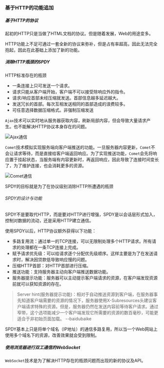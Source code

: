### 基于HTTP的功能追加
##### 基于HTTP的协议
起初的HTTP只是当做了HTML文档的协议。但是随着发展，Web的用途变多。

HTTP功能上不足可通过一套全新的协议来弥补，但是占有率超高，因此无法完全抱起，因此在此基础上添加了新的功能。

##### 消除HTTP瓶颈的SPDY
HTTP标准存在的瓶颈
* 一条连接上只可发送一个请求。
* 请求只能从客户端开始，客户端不可以接受除响应外的指令。
* 请求/响应首部未经压缩就发送。首部信息越多延迟越大。
* 发送冗长的首部。每次互相发送相同的首部造成的浪费较多。
* 可任意选择数据压缩格式。非强制压缩发送

`Ajax`技术可以实时地从服务器获取内容，刷新局部内容，但会导致大量请求产生。也不能解决HTTP协议本身存在的问题。

![Ajax通信](https://wx2.sinaimg.cn/large/005VwC5mly1g75zcmpgyqj30qx0i8gsb.jpg)

`Comet`技术模拟实现服务端向客户端推送的功能。一旦服务器内容更新，`Comet`不会让请求等待，而是直接给客户端返回响应。为了实现推送功能，`Comet`会先将响应置于挂起状态，当服务端有内容更新时，再返回响应，因此导致了连接时间变长了，为了维护连接，也会消耗更多的资源。

![Comet通信](https://ws2.sinaimg.cn/large/005VwC5mly1g75zbt0nr6j30rh0i0gt2.jpg)

SPDY的目标就是为了在协议级别消除HTTP所遭遇的瓶颈

###### SPDY的设计与功能
SPDY不是要取代HTTP，而是要对HTTP进行增强，SPDY是以会话层形式加入，控制对数据的流动，还是采用HTTP建立通信。

使用SPDY以后，HTTP协议额外获得以下功能：
* 多路复用流：通过单一的TCP连接，可以无限制处理多个HTTP请求。所有请求的处理都在一条TCP连接上完成。
* 赋予请求优先级：可以给请求逐个分配优先级顺序。这样主要是为了在发送请求时，解决因贷款低导致响应慢的问题。
* 压缩HTTP首部：对HTTP首部进行压缩。
* 推送功能：支持服务器主动向客户端推送数据功能。
* 服务器提示功能：服务器可以主动提示客户端请求的资源，在客户端发现资源前就可以获知资源的存在。
>Server hint(服务器提示功能)：相对于自动推送资源到客户端，在服务器事先知道客户端需要的资源的情况下，服务器使用X-Subresources头建议客户端请求特殊的资源。但是，服务器仍然在发送内容前等待客户请求。通过窄带，这个选项能减少一个客户端发现它所需要的资源的数百毫秒，可能更适合于非初始页面加载。  --baidubaike

SPDY基本上只是将单个域名（IP地址）的通信多路复用，所以当一个Web网站上使用多个域名下的资源，改善效果就会受到限制。

##### 使用浏览器进行双工通信的WebSocket
`WebSocket`技术是为了解决HTTP存在的瓶颈问题而出现的新的协议及API。
